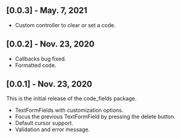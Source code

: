 ## [0.0.3] - May. 7, 2021

- Custom controller to clear or set a code.

## [0.0.2] - Nov. 23, 2020

- Callbacks bug fixed.
- Formatted code.

## [0.0.1] - Nov. 23, 2020

This is the initial release of the code_fields package.
- TextFormFields with customization options.
- Focus the previous TextFormField by pressing the delete button.
- Default cursor support.
- Validation and error message.